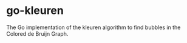 # go-kleuren
The Go implementation of the kleuren algorithm to find bubbles in the Colored de Bruijn Graph.
